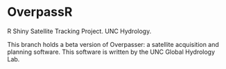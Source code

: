 # OverpassR
R Shiny Satellite Tracking Project. UNC Hydrology. 

This branch holds a beta version of Overpasser: a satellite acquisition and planning software.
This software is written by the UNC Global Hydrology Lab. 
